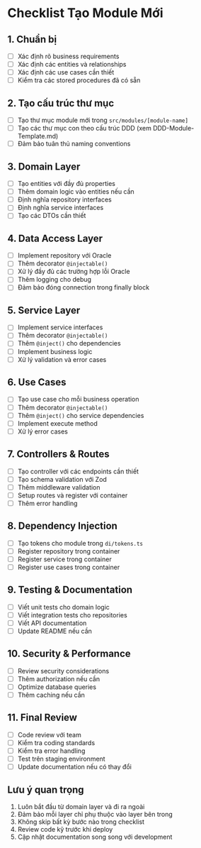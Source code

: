 # Checklist Tạo Module Mới

## 1. Chuẩn bị
- [ ] Xác định rõ business requirements
- [ ] Xác định các entities và relationships
- [ ] Xác định các use cases cần thiết
- [ ] Kiểm tra các stored procedures đã có sẵn

## 2. Tạo cấu trúc thư mục
- [ ] Tạo thư mục module mới trong `src/modules/[module-name]`
- [ ] Tạo các thư mục con theo cấu trúc DDD (xem DDD-Module-Template.md)
- [ ] Đảm bảo tuân thủ naming conventions

## 3. Domain Layer
- [ ] Tạo entities với đầy đủ properties
- [ ] Thêm domain logic vào entities nếu cần
- [ ] Định nghĩa repository interfaces
- [ ] Định nghĩa service interfaces
- [ ] Tạo các DTOs cần thiết

## 4. Data Access Layer
- [ ] Implement repository với Oracle
- [ ] Thêm decorator `@injectable()`
- [ ] Xử lý đầy đủ các trường hợp lỗi Oracle
- [ ] Thêm logging cho debug
- [ ] Đảm bảo đóng connection trong finally block

## 5. Service Layer
- [ ] Implement service interfaces
- [ ] Thêm decorator `@injectable()`
- [ ] Thêm `@inject()` cho dependencies
- [ ] Implement business logic
- [ ] Xử lý validation và error cases

## 6. Use Cases
- [ ] Tạo use case cho mỗi business operation
- [ ] Thêm decorator `@injectable()`
- [ ] Thêm `@inject()` cho service dependencies
- [ ] Implement execute method
- [ ] Xử lý error cases

## 7. Controllers & Routes
- [ ] Tạo controller với các endpoints cần thiết
- [ ] Tạo schema validation với Zod
- [ ] Thêm middleware validation
- [ ] Setup routes và register với container
- [ ] Thêm error handling

## 8. Dependency Injection
- [ ] Tạo tokens cho module trong `di/tokens.ts`
- [ ] Register repository trong container
- [ ] Register service trong container
- [ ] Register use cases trong container

## 9. Testing & Documentation
- [ ] Viết unit tests cho domain logic
- [ ] Viết integration tests cho repositories
- [ ] Viết API documentation
- [ ] Update README nếu cần

## 10. Security & Performance
- [ ] Review security considerations
- [ ] Thêm authorization nếu cần
- [ ] Optimize database queries
- [ ] Thêm caching nếu cần

## 11. Final Review
- [ ] Code review với team
- [ ] Kiểm tra coding standards
- [ ] Kiểm tra error handling
- [ ] Test trên staging environment
- [ ] Update documentation nếu có thay đổi

## Lưu ý quan trọng
1. Luôn bắt đầu từ domain layer và đi ra ngoài
2. Đảm bảo mỗi layer chỉ phụ thuộc vào layer bên trong
3. Không skip bất kỳ bước nào trong checklist
4. Review code kỹ trước khi deploy
5. Cập nhật documentation song song với development 